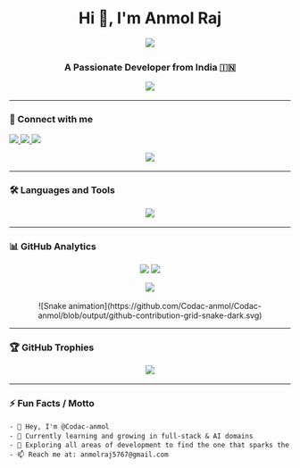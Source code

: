 <h1 align="center">Hi 👋, I'm Anmol Raj</h1>
<p align="center">
  <img src="https://media.giphy.com/media/qgQUggAC3Pfv687qPC/giphy.gif" width="350" />
</p>
<h3 align="center">A Passionate Developer from India 🇮🇳</h3>

<p align="center">
  <img src="https://readme-typing-svg.herokuapp.com/?lines=Competitive%20Programmer;Full-stack%20Web%20Developer;ML%20Enthusiast;Problem%20Solver;Tech%20Explorer&center=true&width=500&height=45">
</p>

---

### 🔗 Connect with me

<p align="left">
  <a href="https://linkedin.com/in/Codac-anmol" target="_blank">
    <img src="https://img.shields.io/badge/LinkedIn-blue?style=for-the-badge&logo=linkedin" />
  </a>
  <a href="mailto:anmolraj5767@gmail.com">
    <img src="https://img.shields.io/badge/Email-D14836?style=for-the-badge&logo=gmail&logoColor=white" />
  </a>
  <a href="https://yourwebsite.com" target="_blank">
    <img src="https://img.shields.io/badge/Portfolio-000?style=for-the-badge&logo=firefox&logoColor=white" />
  </a>
</p>

<p align="center">
  <img src="https://komarev.com/ghpvc/?username=Codac-anmol&style=for-the-badge&color=brightgreen" />
</p>

---

### 🛠️ Languages and Tools

<p align="center">
  <img src="https://skillicons.dev/icons?i=java,python,cpp,html,css,js,react,nodejs,mongodb,git,github,vscode,linux,figma" />
</p>

---

### 📊 GitHub Analytics

<p align="center">
  <img src="https://github-readme-stats.vercel.app/api?username=Codac-anmol&show_icons=true&theme=radical" width="47%" />
  <img src="https://github-readme-streak-stats.herokuapp.com/?user=Codac-anmol&theme=radical" width="47%" />
</p>

<p align="center">
  <img src="https://github-readme-stats.vercel.app/api/top-langs/?username=Codac-anmol&layout=compact&theme=radical" />
</p>

<p align="center">
 ![Snake animation](https://github.com/Codac-anmol/Codac-anmol/blob/output/github-contribution-grid-snake-dark.svg)
</p>

---

### 🏆 GitHub Trophies

<p align="center">
  <img src="https://github-profile-trophy.vercel.app/?username=Codac-anmol&theme=algolia&margin-w=15&margin-h=15" />
</p>

---

### ⚡ Fun Facts / Motto

```txt
- 👋 Hey, I'm @Codac-anmol
- 🌱 Currently learning and growing in full-stack & AI domains
- 👀 Exploring all areas of development to find the one that sparks the most joy
- 📫 Reach me at: anmolraj5767@gmail.com
